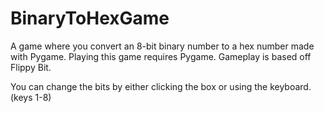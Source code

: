 # BinaryToHexGame
A game where you convert an 8-bit binary number to a hex number made with Pygame. Playing this game requires Pygame. Gameplay is based off Flippy Bit.

You can change the bits by either clicking the box or using the keyboard. (keys 1-8)
